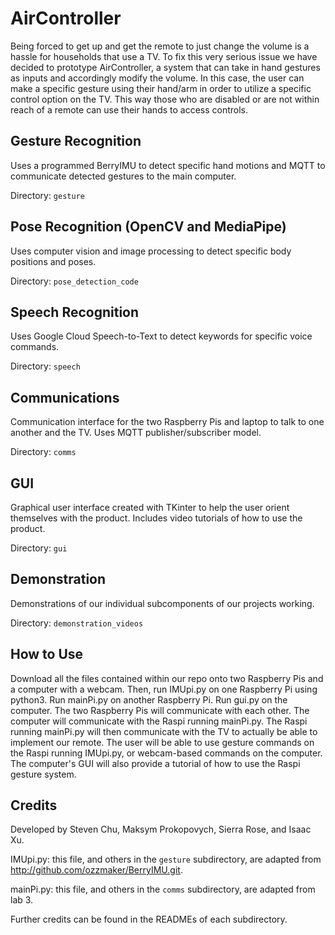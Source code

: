# AirController

Being forced to get up and get the remote to just change the volume is a hassle for households that use a TV. To fix this very serious issue we have decided to prototype AirController, a system that can take in hand gestures as inputs and accordingly modify the volume. In this case, the user can make a specific gesture using their hand/arm in order to utilize a specific control option on the TV. This way those who are disabled or are not within reach of a remote can use their hands to access controls.

## Gesture Recognition
Uses a programmed BerryIMU to detect specific hand motions and MQTT to communicate detected gestures to the main computer.

Directory: `gesture`

## Pose Recognition (OpenCV and MediaPipe)
Uses computer vision and image processing to detect specific body positions and poses.

Directory: `pose_detection_code`

## Speech Recognition
Uses Google Cloud Speech-to-Text to detect keywords for specific voice commands.

Directory: `speech`

## Communications
Communication interface for the two Raspberry Pis and laptop to talk to one another and the TV. Uses MQTT publisher/subscriber model.

Directory: `comms`

## GUI
Graphical user interface created with TKinter to help the user orient themselves with the product. Includes video tutorials of how to use the product.

Directory: `gui`

## Demonstration
Demonstrations of our individual subcomponents of our projects working.

Directory: `demonstration_videos`

## How to Use
Download all the files contained within our repo onto two Raspberry Pis and a computer with a webcam. Then, run IMUpi.py on one Raspberry Pi using python3. Run mainPi.py on another Raspberry Pi. Run gui.py on the computer. The two Raspberry Pis will communicate with each other. The computer will communicate with the Raspi running mainPi.py. The Raspi running mainPi.py will then communicate with the TV to actually be able to implement our remote. The user will be able to use gesture commands on the Raspi running IMUpi.py, or webcam-based commands on the computer. The computer's GUI will also provide a tutorial of how to use the Raspi gesture system.

## Credits

Developed by Steven Chu, Maksym Prokopovych, Sierra Rose, and Isaac Xu.

IMUpi.py: this file, and others in the `gesture` subdirectory, are adapted from http://github.com/ozzmaker/BerryIMU.git. 

mainPi.py: this file, and others in the `comms` subdirectory, are adapted from lab 3.

Further credits can be found in the READMEs of each subdirectory.
